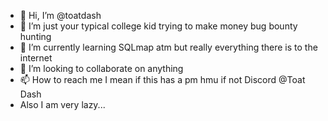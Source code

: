 - 👋 Hi, I’m @toatdash
- 👀 I’m just your typical college kid trying to make money bug bounty hunting
- 🌱 I’m currently learning SQLmap atm but really everything there is to the internet
- 💞️ I’m looking to collaborate on anything 
- 📫 How to reach me I mean if this has a pm hmu if not Discord @Toat Dash
- Also I am very lazy... 

<!---
toatdash/toatdash is a ✨ special ✨ repository because its `README.md` (this file) appears on your GitHub profile.
You can click the Preview link to take a look at your changes.
--->
